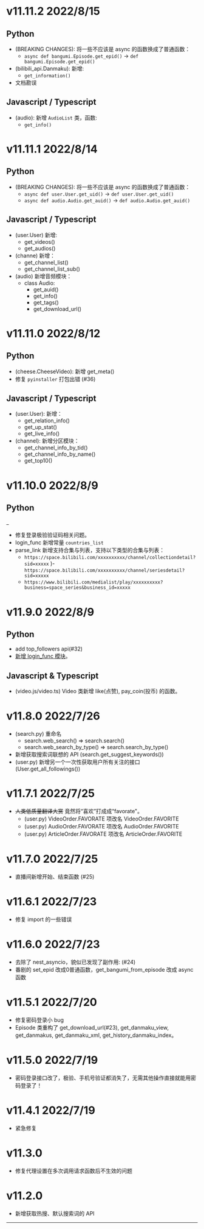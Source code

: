 # v11.11.2 2022/8/15

## Python

- (BREAKING CHANGES): 将一些不应该是 async 的函数换成了普通函数：
  - `async def bangumi.Episode.get_epid()` -> `def bangumi.Episode.get_epid()`
- (bilibili_api.Danmaku): 新增: 
  - `get_information()`
- 文档勘误

## Javascript / Typescript

- (audio): 新增 `AudioList` 类，函数:
  - `get_info()`

# v11.11.1 2022/8/14

## Python

- (BREAKING CHANGES): 将一些不应该是 async 的函数换成了普通函数：
  - `async def user.User.get_uid()`    -> `def user.User.get_uid()`
  - `async def audio.Audio.get_auid()` -> `def audio.Audio.get_auid()`

## Javascript / Typescript

- (user.User) 新增: 
  - get_videos()
  - get_audios()
- (channe) 新增：
  - get_channel_list()
  - get_channel_list_sub()
- (audio) 新增音频模块：
  - class Audio: 
    - get_auid()
    - get_info()
    - get_tags()
    - get_download_url()

# v11.11.0 2022/8/12

## Python

- (cheese.CheeseVideo): 新增 get_meta()
- 修复 `pyinstaller` 打包出错 (#36)

## Javascript / Typescript

- (user.User): 新增：
  - get_relation_info()
  - get_up_stat()
  - get_live_info()
- (channel): 新增分区模块：
  - get_channel_info_by_tid()
  - get_channel_info_by_name()
  - get_top10()


# v11.10.0 2022/8/9

## Python
_
- 修复登录极验验证码相关问题。
- login_func 新增常量 `countries_list`
- parse_link 新增支持合集与列表，支持以下类型的合集与列表：
  - `https://space.bilibili.com/xxxxxxxxxx/channel/collectiondetail?sid=xxxxx`
  )- `https://space.bilibili.com/xxxxxxxxxx/channel/seriesdetail?sid=xxxxx`
  - `https://www.bilibili.com/medialist/play/xxxxxxxxxx?business=space_series&business_id=xxxxx`

# v11.9.0 2022/8/9

## Python

- add top_followers api(#32)
- [新增 login_func 模块](https://nemo2011.github.io/bilibili-api/#/modules/login_func)。

## Javascript & Typescript

- (video.js/video.ts) Video 类新增 like(点赞), pay_coin(投币) 的函数。

# v11.8.0 2022/7/26

- (search.py) 重命名
  - search.web_search() => search.search()
  - search.web_search_by_type() => search.search_by_type()
- 新增获取搜索词联想的 API (search.get_suggest_keywords())
- (user.py) 新增另一个一次性获取用户所有关注的接口 (User.get_all_followings())

# v11.7.1 2022/7/25

- ~~人类低质量翻译大赏~~ 竟然将“喜欢”打成成“favorate"。
  - (user.py) VideoOrder.FAVORATE   项改名 VideoOrder.FAVORITE
  - (user.py) AudioOrder.FAVORATE   项改名 AudioOrder.FAVORITE
  - (user.py) ArticleOrder.FAVORATE 项改名 ArticleOrder.FAVORITE

# v11.7.0 2022/7/25

- 直播间新增开始、结束函数 (#25)

# v11.6.1 2022/7/23

- 修复 import 的一些错误

# v11.6.0 2022/7/23

- 去除了 nest_asyncio，貌似已发现了副作用: (#24)
- 番剧的 set_epid 改成0普通函数，get_bangumi_from_episode 改成 async 函数

# v11.5.1 2022/7/20

- 修复密码登录小 bug
- Episode 类重构了 get_download_url(#23), get_danmaku_view, get_danmakus, get_danmaku_xml, get_history_danmaku_index。

# v11.5.0 2022/7/19

- 密码登录接口改了，极验、手机号验证都消失了，无需其他操作直接就能用密码登录了！

# v11.4.1 2022/7/19

- 紧急修复

# v11.3.0

- 修复代理设置在多次调用请求函数后不生效的问题

# v11.2.0

- 新增获取热搜、默认搜索词的 API

---
